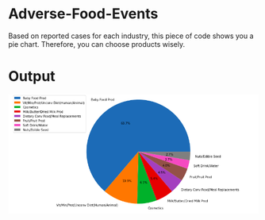 # Adverse-Food-Events
Based on reported cases for each industry, this piece of code shows you a pie chart. Therefore, you can choose products wisely.

# Output
![Pie chart](https://github.com/gha7all/Images/blob/master/Screenshot%20from%202021-02-12%2014-02-13.png)
